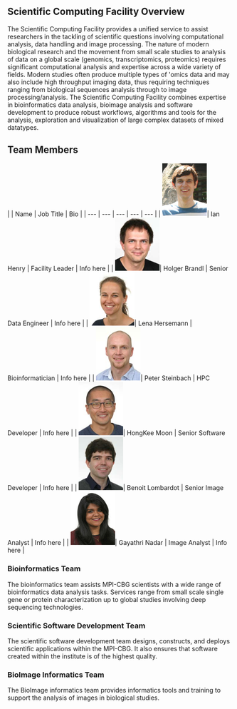 ## Scientific Computing Facility Overview

The Scientific Computing Facility provides a unified service to assist researchers in the tackling of scientific questions involving computational analysis, data handling and image processing.  The nature of modern biological research and the movement from small scale studies to analysis of data on a global scale (genomics, transcriptomics, proteomics) requires significant computational analysis and expertise across a wide variety of fields. Modern studies often produce multiple types of 'omics data and may also include high throughput imaging data, thus requiring techniques ranging from biological sequences analysis through to image processing/analysis.  The Scientific Computing Facility combines expertise in bioinformatics data analysis, bioimage analysis and software development to produce robust workflows, algorithms and tools for the analysis, exploration and visualization of large complex datasets of mixed datatypes.

## Team Members

|  | Name | Job Title | Bio |
| --- | --- | --- | --- | --- |
| <img src="./Ian_Image.png" width="100">| Ian Henry | Facility Leader | Info here |
| <img src="./Holger_Image.jpg" width="100">| Holger Brandl | Senior Data Engineer | Info here |
| <img src="./Lena_Image.jpg" width="100">| Lena Hersemann | Bioinformatician | Info here |
| <img src="./Peter_Image.jpg" width="100">| Peter Steinbach | HPC Developer | Info here |
| <img src="./HongKee_Image.jpg" width="100">| HongKee Moon | Senior Software Developer | Info here |
| <img src="./Benoit_Image.jpg" width="100">| Benoit Lombardot | Senior Image Analyst | Info here |
| <img src="./Gayathri_Image.jpg" width="100">| Gayathri Nadar | Image Analyst | Info here |

### Bioinformatics Team

The bioinformatics team assists MPI-CBG scientists with a wide range of bioinformatics data analysis tasks.  Services range from small scale single gene or protein characterization up to global studies involving deep sequencing technologies.

### Scientific Software Development Team

The scientific software development team designs, constructs, and deploys scientific applications within the MPI-CBG. It also ensures that software created within the institute is of the highest quality.

### BioImage Informatics Team

The BioImage informatics team provides informatics tools and training to support the analysis of images in biological studies.  
